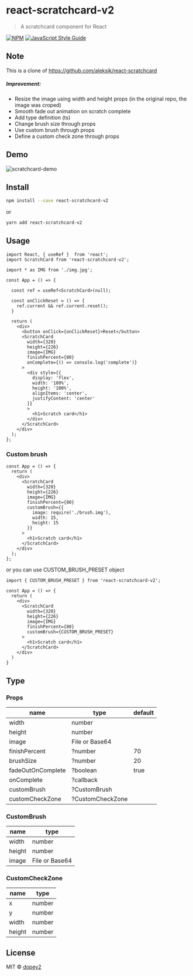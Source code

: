 # react-scratchcard-v2

> A scratchcard component for React

[![NPM](https://img.shields.io/npm/v/react-scratchcard-v2.svg)](https://www.npmjs.com/package/react-scratchcard-v2) [![JavaScript Style Guide](https://img.shields.io/badge/code_style-standard-brightgreen.svg)](https://standardjs.com)


## Note
This is a clone of https://github.com/aleksik/react-scratchcard
##### Improvement:
- Resize the image using width and height props (in the original repo, the image was croped)
- Smooth fade out animation on scratch complete
- Add type definition (ts)
- Change brush size through props
- Use custom brush through props
- Define a custom check zone through props

## Demo

![scratchcard-demo](https://user-images.githubusercontent.com/22329040/140519100-b6ee86e3-0009-4ab6-bcd0-c7fefdb8720d.gif)

## Install

```bash
npm install --save react-scratchcard-v2
```
or
```bash
yarn add react-scratchcard-v2 
```


## Usage

```tsx
import React, { useRef }  from 'react';
import ScratchCard from 'react-scratchcard-v2';

import * as IMG from './img.jpg';

const App = () => {
    
  const ref = useRef<ScratchCard>(null);

  const onClickReset = () => {
    ref.current && ref.current.reset();
  }

  return (
    <div>
      <button onClick={onClickReset}>Reset</button>
      <ScratchCard
        width={320}
        height={226}
        image={IMG}
        finishPercent={80}
        onComplete={() => console.log('complete')}
      >
        <div style={{
          display: 'flex',
          width: '100%',
          height: '100%',
          alignItems: 'center',
          justifyContent: 'center'
        }}
        >
          <h1>Scratch card</h1>
        </div>
      </ScratchCard>
    </div>
  );
};
```

### Custom brush

```tsx
const App = () => {
  return (
    <div>
      <ScratchCard
        width={320}
        height={226}
        image={IMG}
        finishPercent={80}
        customBrush={{
          image: require('./brush.img'),
          width: 15,
          height: 15
        }}
      >
        <h1>Scratch card</h1>
      </ScratchCard>
    </div>
  );
};
```

or you can use CUSTOM_BRUSH_PRESET object

```tsx
import { CUSTOM_BRUSH_PRESET } from 'react-scratchcard-v2';

const App = () => {
  return (
    <div>
      <ScratchCard
        width={320}
        height={226}
        image={IMG}
        finishPercent={80}
        customBrush={CUSTOM_BRUSH_PRESET}
      >
        <h1>Scratch card</h1>
      </ScratchCard>
    </div>
  )
}
```


## Type

### Props

| **name**          | **type**        | **default** |
|-------------------|-----------------|-------------|
| width             | number          |             |
| height            | number          |             |
| image             | File or Base64  |             |
| finishPercent     | ?number         | 70          |
| brushSize         | ?number         | 20          |
| fadeOutOnComplete | ?boolean        | true        |
| onComplete        | ?callback       |             |
| customBrush       | ?CustomBrush    |             |
| customCheckZone   | ?CustomCheckZone|             |

### CustomBrush

| **name** | **type**       |
|----------|----------------|
| width    | number         |
| height   | number         |
| image    | File or Base64 |

### CustomCheckZone

| **name** | **type**       |
|----------|----------------|
| x        | number         |
| y        | number         |
| width    | number         |
| height   | number         |



## License

MIT © [dopey2](https://github.com/dopey2) 
